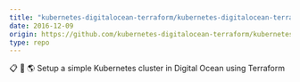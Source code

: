 ```yaml
---
title: "kubernetes-digitalocean-terraform/kubernetes-digitalocean-terraform"
date: 2016-12-09
origin: https://github.com/kubernetes-digitalocean-terraform/kubernetes-digitalocean-terraform
type: repo
---
```


:clipboard: :ocean: :earth_americas: Setup a simple Kubernetes cluster in Digital Ocean using Terraform